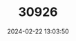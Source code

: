 ---
title: "30926"
category: "Fitzroya cupressoides"
draft: false
date: 2024-02-22 13:03:50
languages:
  Spanish; Castilian: ["Alerce"]
  English: ["Patagonian Cypress"]
---